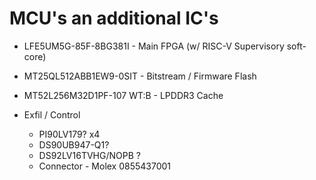 # MCU's an additional IC's

 * LFE5UM5G-85F-8BG381I - Main FPGA (w/ RISC-V Supervisory soft-core)
 * MT25QL512ABB1EW9-0SIT - Bitstream / Firmware Flash
 * MT52L256M32D1PF-107 WT:B - LPDDR3 Cache
 

 * Exfil / Control
   * PI90LV179? x4
   * DS90UB947-Q1?
   * DS92LV16TVHG/NOPB ?
   * Connector - Molex 0855437001
